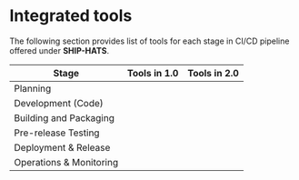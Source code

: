 # Integrated tools


<!--![Tools in SHIP-HATS](./images/tools.png)-->

The following section provides list of tools for each stage in CI/CD pipeline offered under **SHIP-HATS**. 


|Stage|Tools in 1.0|Tools in 2.0|
|---|---|---|
|Planning|||
|Development (Code)|||
|Building and Packaging|||
|Pre-release Testing|||
|Deployment & Release|||
|Operations & Monitoring|||


<!--
For information on specific versions of Tools in SHIP-HATS, refer to the [Tools](https://docs.developer.tech.gov.sg/docs/ship-hats-tools/#/tools-overview) documentation. -->

<!--
### Project Management Tools

| Tool | Description | Links |
| --- | --- | --- |
![Confluence](./images/confluence.png ':size=70%')|Shared space for collaboration to view, access, and manage all tasks and problems for the entire team enforces the idea of shared responsibility. Shared knowledge and environment to encourage experimentation. With Confluence Cloud, Atlassian hosts your site for you to provide you immediate access to latest features.| [Overview](https://www.atlassian.com/software/confluence/guides/get-started/confluence-overview) & [Tutorial](https://www.atlassian.com/software/confluence/guides/get-started/set-up) |
![Jira](./images/jira.png ':size=80%')|Project management tool that is used to view, track, and manage projects and the progress of your team's tasks or bugs for a sprint displayed in an agile board. With Jira Software Cloud, Atlassian hosts and sets up your Jira Software site in the cloud for you. This allows you to get started quickly and easily without the need to manage the technical complexity of hosting yourself. | [Overview](https://www.atlassian.com/software/jira/guides/getting-started/overview) & [Tutorial](https://www.atlassian.com/software/jira/guides/getting-started/basics) |

### Build Tools

| Tool | Description | Links |
| --- | --- | --- |  
![GitLab](./images/gitlab.png ':size=50%')<br>**GitLab**|Tool for Continuous Integration that enables constant merging and testing of code, which leads to early defect detection and saves time to fix merge issues. This also enables the development teams to receive rapid feedback on their work. |  [Get Started with GitLab](https://docs.gitlab.com/ee/user/index.html) & [Tutorials](https://docs.gitlab.com/ee/tutorials/)|

### QA & Security Tools

| Tool | Description | Links |
| --- | --- | --- |
![Nexus Repository](./images/nexus-repo-pro.png ':size=50%') <br> **Nexus Repository Manager**| Tool for artifact management to ensure that the development, build, and production environments deploy consistent artifacts. This tool helps in reducing errors due to differences in build artifacts. This tool also provides version control for release artifacts for better control and easier rollback. | [Overview](https://www.sonatype.com/product-nexus-repository) & [Tutorials](https://help.sonatype.com/learning/repository-manager-3)|
| ![Nexus IQ](./images/nexus-iq.png ':size=50%')<br> **Nexus IQ**| Tool for scanning application binaries and open source libraries for all popular formats, including NPM, Nuget, Maven, Bowser, and more. This tool continuously monitors and alerts users of open-source vulnerabilities. | [Overview](https://www.sonatype.com/nexus-iq-server) & [Getting Started](https://help.sonatype.com/iqserver)|  
| ![pCloudy](./images/pcloudy.png ':size=80%') <br> **pCloudy Test Farm**| Tool to run automated tests on browsers (desktop and mobile) and mobile apps. Automation is triggered from Bamboo using the [Robot Framework](https://robotframework.org/). | [Overview](https://www.pcloudy.com/) |
| ![SonarQube](./images/sonarqube.png ':size=80%') | Automatic code review tool to detect bugs, vulnerabilities, and code smell. 15 supported base languages include C#, Java, CSS, VB.NET, JavaScript, XML, TypeScript, Python, Flex, Kotlin, PHP, Go, Ruby, HTML, and Scala. | [Overview](https://docs.sonarqube.org/latest/) |
| ![FOD](./images/fod.png ':size=50%') <br> **Fortify on Demand**| Tool that identifies vulnerabilities without the need for external infrastructure or resources. | [Overview & Free Trial](https://www.microfocus.com/en-us/cyberres/application-security/fortify-on-demand) |  
|![](./images/prisma-cloud.png ':size=80%')<br>**Prisma Cloud**|Container vulnerability scanner that protects custom container images, configured by subscribers.|[Overview](https://docs.paloaltonetworks.com/prisma/prisma-cloud.html)|


-->